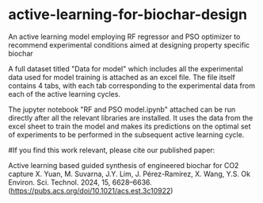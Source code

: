 # active-learning-for-biochar-design
An active learning model employing RF regressor and PSO optimizer to recommend experimental conditions aimed at designing property specific biochar

A full dataset titled "Data for model" which includes all the experimental data used for model training is attached as an excel file. The file itself contains 4 tabs, with each tab corresponding to the experimental data from each of the active learning cycles.

The jupyter notebook "RF and PSO model.ipynb" attached can be run directly after all the relevant libraries are installed. It uses the data from the excel sheet to train the model and makes its predictions on the optimal set of experiments to be performed in the subsequent active learning cycle.


#If you find this work relevant, please cite our published paper:

Active learning based guided synthesis of engineered biochar for CO2 capture
X. Yuan, M. Suvarna, J.Y. Lim, J. Pérez-Ramírez, X. Wang, Y.S. Ok
Environ. Sci. Technol. 2024, 15, 6628–6636. (https://pubs.acs.org/doi/10.1021/acs.est.3c10922)
